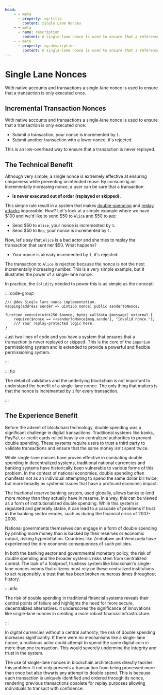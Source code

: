 ```yaml
---
head:
    - - meta
      - property: og:title
        content: Single Lane Nonces
    - - meta
      - name: description
        content: A single-lane nonce is used to ensure that a reference is only seen once.
    - - meta
      - property: og:description
        content: A single-lane nonce is used to ensure that a reference is only seen once.
---
```


# Single Lane Nonces

With native accounts and transactions a single-lane nonce is used to ensure that a transaction is only executed once.

## Incremental Transaction Nonces

With native accounts and transactions a single-lane nonce is used to ensure that a transaction is only executed once:

-   Submit a transaction, your nonce is incremented by `1`.
-   Submit another transaction with a lower nonce, it's rejected.

This is an low-overhead way to ensure that a transaction is never replayed.

## The Technical Benefit

Although very simple, a single nonce is extremely effective at ensuring uniqueness while preventing unintended reuse. By consuming an incrementally increasing nonce, a user can be sure that a transaction:

-   **Is never executed out of order (replayed or skipped).**

This simple rule result in a system that makes [double-spending](https://en.wikipedia.org/wiki/Double-spending) and [replay attacks](https://en.wikipedia.org/wiki/Replay_attack) impossible. How? Let's look at a simple example where we have $100 and we'd like to send $50 to `Alice` and $50 to `Bob`:

-   Send $50 to `Alice`, your nonce is incremented by `1`.
-   Send $50 to `Bob`, your nonce is incremented by `1`.

Now, let's say that `Alice` is a bad actor and she tries to replay the transaction that sent her $50. What happens?

-   Your nonce is already incremented by `1`, it's rejected.

The transaction to `Alice` is rejected because the nonce is not the next incrementally increasing number. This is a very simple example, but it illustrates the power of a single-lane nonce.

In practice, the `Solidity` needed to power this is as simple as the concept:

::: code-group

```solidity 2,5 [Nonces.sol]
/// @dev Single lane nonce implementation.
mapping(address sender => uint256 nonce) public senderToNonce;

function execute(uint256 $nonce, bytes calldata $message) external {
    require($nonce == ++senderToNonce[msg.sender], "Invalid nonce.");
    /// Your replay-protected logic here.
}
```

Just two lines of code and you have a system that ensures that a transaction is never replayed or skipped. This is the core of the `Emporium` permissioning system and is extended to provide a powerful and flexible permissioning system.

:::

::: tip

The detail of validators and the underlying blockchain is not important to understand the benefit of a single-lane nonce. The only thing that matters is that the nonce is incremented by `1` for every transaction.

:::

## The Experience Benefit

Before the advent of blockchain technology, double spending was a significant challenge in digital transactions. Traditional systems like banks, PayPal, or credit cards relied heavily on centralized authorities to prevent double spending. These systems require users to trust a third party to validate transactions and ensure that the same money isn't spent twice.

While single-lane nonces have proven effective in combating double spending in decentralized systems, traditional national currencies and banking systems have historically been vulnerable to various forms of this problem. In the context of national economies, double spending often manifests not as an individual attempting to spend the same dollar bill twice, but more broadly as systemic issues that have a profound economic impact.

The fractional reserve banking system, used globally, allows banks to lend more money than they actually have in reserve. In a way, this can be viewed as a form of institutionalized double spending. While this system is regulated and generally stable, it can lead to a cascade of problems if trust in the banking sector erodes, such as during the financial crisis of 2007-2008.

National governments themselves can engage in a form of double spending by printing more money than is backed by their reserves or economic output, risking hyperinflation. Countries like Zimbabwe and Venezuela have experienced the dire economic consequences of such policies.

In both the banking sector and governmental monetary policy, the risk of double spending and the broader systemic risks stem from centralized control. The lack of a foolproof, trustless system like blockchain's single-lane nonces means that citizens must rely on these centralized institutions to act responsibly, a trust that has been broken numerous times throughout history.

::: info

The risk of double spending in traditional financial systems reveals their central points of failure and highlights the need for more secure, decentralized alternatives. It underscores the significance of innovations like single-lane nonces in creating a more robust financial infrastructure.

:::

In digital currencies without a central authority, the risk of double spending increases significantly. If there were no mechanisms like a single-lane nonce, a malicious actor could attempt to spend the same digital coin in more than one transaction. This would severely undermine the integrity and trust in the system.

The use of single-lane nonces in blockchain architectures directly tackles this problem. It not only prevents a transaction from being processed more than once but also thwarts any attempt to double spend. This is because each transaction is uniquely identified and ordered through its nonce, rendering previous transactions obsolete for replay purposes allowing individuals to transact with confidence.
